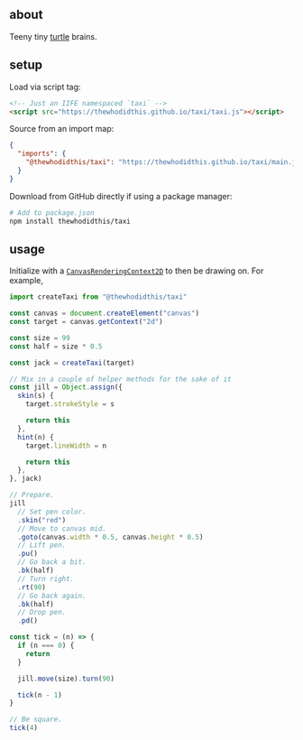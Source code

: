 ## about

Teeny tiny [turtle](https://docs.python.org/3/library/turtle.html) brains.

## setup

Load via script tag:

```html
<!-- Just an IIFE namespaced `taxi` -->
<script src="https://thewhodidthis.github.io/taxi/taxi.js"></script>
```

Source from an import map:

```json
{
  "imports": {
    "@thewhodidthis/taxi": "https://thewhodidthis.github.io/taxi/main.js"
  }
}
```

Download from GitHub directly if using a package manager:

```sh
# Add to package.json
npm install thewhodidthis/taxi
```

## usage

Initialize with a [`CanvasRenderingContext2D`](https://developer.mozilla.org/en-US/docs/Web/API/CanvasRenderingContext2D) to then be drawing on. For example,

```js
import createTaxi from "@thewhodidthis/taxi"

const canvas = document.createElement("canvas")
const target = canvas.getContext("2d")

const size = 99
const half = size * 0.5

const jack = createTaxi(target)

// Mix in a couple of helper methods for the sake of it
const jill = Object.assign({
  skin(s) {
    target.strokeStyle = s

    return this
  },
  hint(n) {
    target.lineWidth = n

    return this
  },
}, jack)

// Prepare.
jill
  // Set pen color.
  .skin("red")
  // Move to canvas mid.
  .goto(canvas.width * 0.5, canvas.height * 0.5)
  // Lift pen.
  .pu()
  // Go back a bit.
  .bk(half)
  // Turn right.
  .rt(90)
  // Go back again.
  .bk(half)
  // Drop pen.
  .pd()

const tick = (n) => {
  if (n === 0) {
    return
  }

  jill.move(size).turn(90)

  tick(n - 1)
}

// Be square.
tick(4)
```
